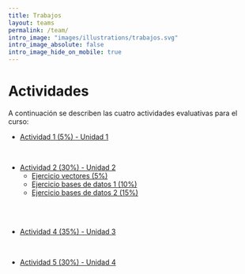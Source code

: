 ```yaml
---
title: Trabajos
layout: teams
permalink: /team/
intro_image: "images/illustrations/trabajos.svg"
intro_image_absolute: false
intro_image_hide_on_mobile: true
---
```


# Actividades

A continuación se describen las cuatro actividades evaluativas para el curso:

- [Actividad 1 (5%) - Unidad 1](/actividades/Actividad-01/Actividad-01.html)
<br>

- [Actividad 2 (30%) - Unidad 2]()
  + [Ejercicio vectores (5%)](https://rproject-udea.netlify.app/temas/04-vectores-r/04-vectores-r#9)
  + [Ejercicio bases de datos 1 (10%)](/actividades/Actividad-02/Actividad-02.html)
  + [Ejercicio bases de datos 2 (15%)](/actividades/Actividad-03/Actividad-03.html)
<br>
<br>
  
- [Actividad 4 (35%) - Unidad 3](/actividades/Actividad-04/Actividad-04.html)
<br>

- [Actividad 5 (30%) - Unidad 4]()
<br>
